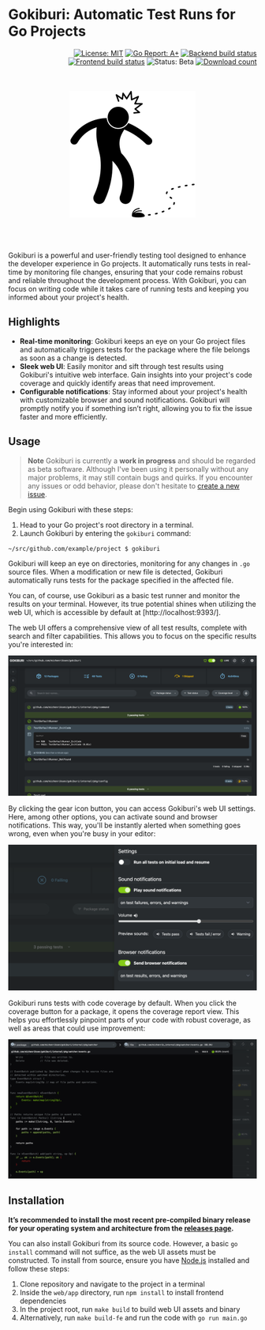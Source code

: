 # Gokiburi: Automatic Test Runs for Go Projects

<div align="right">
    <a href="LICENSE.md"><img src="https://img.shields.io/github/license/michenriksen/gokiburi" alt="License: MIT" /></a>
    <a href="https://goreportcard.com/report/github.com/michenriksen/gokiburi"><img src="https://goreportcard.com/badge/github.com/michenriksen/gokiburi" alt="Go Report: A+" /></a>
    <a href="https://github.com/michenriksen/gokiburi/actions/workflows/build.yml"><img src="https://img.shields.io/github/actions/workflow/status/michenriksen/gokiburi/build.yml?label=backend&style=flat-square" alt="Backend build status" /></a>
    <a href="https://github.com/michenriksen/gokiburi/actions/workflows/build-fe.yml"><img src="https://img.shields.io/github/actions/workflow/status/michenriksen/gokiburi/build-fe.yml?label=frontend&style=flat-square" alt="Frontend build status" /></a>
    <img src="https://img.shields.io/badge/status-beta-yellow" alt="Status: Beta" />
    <a href="https://github.com/michenriksen/gokiburi/releases"><img src="https://img.shields.io/github/downloads/michenriksen/gokiburi/total?style=flat-square" alt="Download count" /></a>
</div>

<br />
<br />
<br />
<div align="center">
    <picture>
    <source media="(prefers-color-scheme: dark)" srcset=".github/images/gokiburi_dark.png">
    <source media="(prefers-color-scheme: light)" srcset=".github/images/gokiburi_light.png">
    <img alt="Pictogram of a person shocked by seeing a cockroach on the ground" width="256" src=".github/images/gokiburi_light.png">
    </picture>
</div>
<br />
<br />
<br />

Gokiburi is a powerful and user-friendly testing tool designed to enhance the developer experience in Go projects. It automatically runs tests in real-time by monitoring file changes, ensuring that your code remains robust and reliable throughout the development process. With Gokiburi, you can focus on writing code while it takes care of running tests and keeping you informed about your project's health.

## Highlights

- **Real-time monitoring**: Gokiburi keeps an eye on your Go project files and automatically triggers tests for the package where the file belongs as soon as a change is detected.
- **Sleek web UI**: Easily monitor and sift through test results using Gokiburi's intuitive web interface. Gain insights into your project's code coverage and quickly identify areas that need improvement.
- **Configurable notifications**: Stay informed about your project's health with customizable browser and sound notifications. Gokiburi will promptly notify you if something isn’t right, allowing you to fix the issue faster and more efficiently.

## Usage

> **Note**
> Gokiburi is currently a **work in progress** and should be regarded as beta software. Although I've been using it personally without any major problems, it may still contain bugs and quirks. If you encounter any issues or odd behavior, please don't hesitate to [create a new issue](https://github.com/michenriksen/gokiburi/issues/new).

Begin using Gokiburi with these steps:

1. Head to your Go project's root directory in a terminal.
2. Launch Gokiburi by entering the `gokiburi` command:

```shell
~/src/github.com/example/project $ gokiburi
```

Gokiburi will keep an eye on directories, monitoring for any changes in `.go` source files. When a modification or new file is detected, Gokiburi automatically runs tests for the package specified in the affected file.

You can, of course, use Gokiburi as a basic test runner and monitor the results on your terminal. However, its true potential shines when utilizing the web UI, which is accessible by default at [http://localhost:9393/].

The web UI offers a comprehensive view of all test results, complete with search and filter capabilities. This allows you to focus on the specific results you're interested in:

![Gokiburi web UI](.github/images/web_ui_overview.png)

By clicking the gear icon button, you can access Gokiburi's web UI settings. Here, among other options, you can activate sound and browser notifications. This way, you'll be instantly alerted when something goes wrong, even when you're busy in your editor:

![Gokiburi web UI settings](.github/images/web_ui_settings.png)

Gokiburi runs tests with code coverage by default. When you click the coverage button for a package, it opens the coverage report view. This helps you effortlessly pinpoint parts of your code with robust coverage, as well as areas that could use improvement:

![Gokiburi coverage report](.github/images/web_ui_coverage.png)

## Installation

**It’s recommended to install the most recent pre-compiled binary release for your operating system and architecture from the [releases page](https://github.com/michenriksen/gokiburi/releases).**

You can also install Gokiburi from its source code. However, a basic `go install` command will not suffice, as the web UI assets must be constructed. To install from source, ensure you have [Node.js](https://nodejs.org/) installed and follow these steps:

1. Clone repository and navigate to the project in a terminal
2. Inside the `web/app` directory, run `npm install` to install frontend dependencies
3. In the project root, run `make build` to build web UI assets and binary
4. Alternatively, run `make build-fe` and run the code with `go run main.go`
